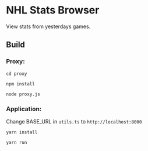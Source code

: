 # NHL Stats Browser
View stats from yesterdays games.
## Build
### Proxy:
`cd proxy`

`npm install`

`node proxy.js`

### Application:
Change BASE_URL in `utils.ts` to `http://localhost:8000`

`yarn install`

`yarn run`
